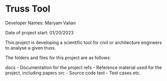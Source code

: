 # Truss Tool

Developer Names: Maryam Valian

Date of project start: 01/20/2023

This project is developing a scientific tool for civil or architecture engineers to analyse a given truss.

The folders and files for this project are as follows:

docs - Documentation for the project
refs - Reference material used for the project, including papers
src - Source code
test - Test cases
etc.
